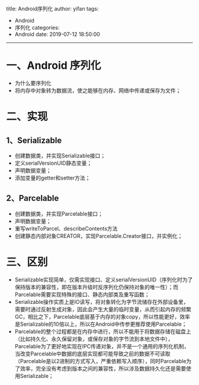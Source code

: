 title: Android序列化
author: yifan
tags:
  - Android
  - 序列化
categories:
  - Android
date: 2019-07-12 18:50:00
---
# 一、Android 序列化
- 为什么要序列化
 - 将内存中对象转为数据流，使之能够在内存、网络中传递或保存为文件；

# 二、实现
## 1、Serializable
- 创建数据类，并实现Serializable接口；
- 定义serialVersionUID静态变量；
- 声明数据变量；
- 添加变量的getter和setter方法；
<!-- more -->
## 2、Parcelable
- 创建数据类，并实现Parcelable接口；
- 声明数据变量；
- 重写writeToParcel、describeContents方法
- 创建静态内部对象CREATOR，实现Parcelable.Creator接口，并实例化；

# 三、区别
- Serializable实现简单，仅需实现接口、定义serialVersionUID（序列化时为了保持版本的兼容性，即在版本升级时反序列化仍保持对象的唯一性）；而Parcelable需要实现特殊的接口、静态内部类及重写函数；
- Serializable操作实质上是IO读写，将对象转化为字节流储存在外部设备里，需要时通过反射生成对象，因此会产生大量的临时变量，从而引起内存的频繁GC，相比之下，Parcelable底层基于内存的对象copy，所以性能更好，效率是Serializable的10倍以上，所以在Android中传参更推荐使用Parcelable；
- Parcelable的整个过程都是在内存中进行，所以不能用于将数据存储在磁盘上（比如持久化、永久保留对象，或保存对象的字节流到本地文件中），Parcelable为了更好地实现在IPC传递对象，并不是一个通用的序列化机制，当改变Parcelable中数据的底层实现都可能导致之前的数据不可读取（Parcelable是以2进制的方式写入，严重依赖写入顺序），同时Parcelable为了效率，完全没有考虑到版本之间的兼容性，所以涉及数据持久化还是需要使用Serializable；
